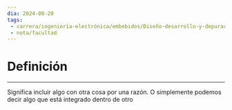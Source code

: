 ```yaml
---
dia: 2024-08-20
tags: 
 - carrera/ingeniería-electrónica/embebidos/Diseño-desarrollo-y-depuración
 - nota/facultad
---
```

# Definición
---
Significa incluir algo con otra cosa por una razón. O simplemente podemos decir algo que está integrado dentro de otro